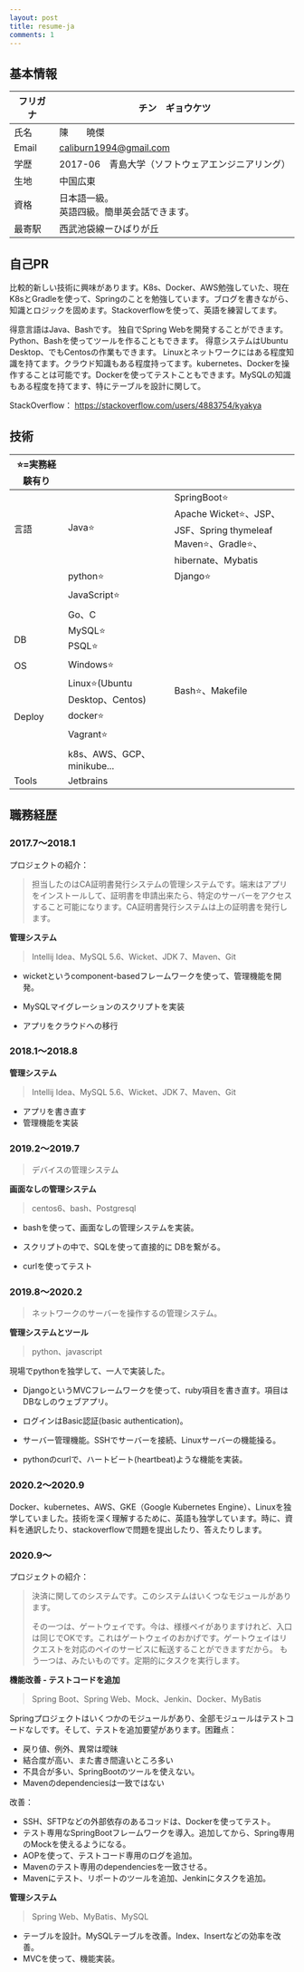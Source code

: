 ```yaml
---
layout: post
title: resume-ja
comments: 1
---
```





## 基本情報

| フリガナ | チン　ギョウケツ                                  |
| -------- | ------------------------------------------------- |
| 氏名     | 陳　　曉傑                                        |
| Email    | caliburn1994@gmail.com                            |
| 学歴     | 2017-06　青島大学（ソフトウェアエンジニアリング） |
| 生地     | 中国広東                                          |
| 資格     | 日本語一級。<br />英語四級。簡単英会話できます。  |
| 最寄駅   | 西武池袋線ーひばりが丘                            |

## 自己PR

比較的新しい技術に興味があります。K8s、Docker、AWS勉強していた、現在K8sとGradleを使って、Springのことを勉強しています。ブログを書きながら、知識とロジックを固めます。Stackoverflowを使って、英語を練習してます。

得意言語はJava、Bashです。 独自でSpring Webを開発することができます。Python、Bashを使ってツールを作ることもできます。 得意システムはUbuntu Desktop、でもCentosの作業もできます。 Linuxとネットワークにはある程度知識を持てます。クラウド知識もある程度持ってます。kubernetes、Dockerを操作することは可能です。Dockerを使ってテストこともできます。MySQLの知識もある程度を持てます、特にテーブルを設計に関して。

StackOverflow： https://stackoverflow.com/users/4883754/kyakya

## 技術

| ⭐=実務経験有り |                                |                                                              |
| -------------- | ------------------------------ | ------------------------------------------------------------ |
| 言語           | Java⭐                          | SpringBoot⭐<br />Apache Wicket⭐、JSP、JSF、Spring thymeleaf<br />Maven⭐、Gradle⭐、hibernate、Mybatis |
|                | python⭐                        | Django⭐                                                      |
|                | JavaScript⭐                    |                                                              |
|                | Go、C                          |                                                              |
| DB             | MySQL⭐<br />PSQL⭐              |                                                              |
| OS             | Windows⭐                       |                                                              |
|                | Linux⭐(Ubuntu Desktop、Centos) | Bash⭐、Makefile                                              |
| Deploy         | docker⭐                        |                                                              |
|                | Vagrant⭐                       |                                                              |
|                | k8s、AWS、GCP、minikube...     |                                                              |
| Tools          | Jetbrains                      |                                                              |

## 職務経歴

### 2017.7～2018.1

プロジェクトの紹介：

> 担当したのはCA証明書発行システムの管理システムです。端末はアプリをインストールして、証明書を申請出来たら、特定のサーバーをアクセスすること可能になります。CA証明書発行システムは上の証明書を発行します。

**管理システム**

> Intellij Idea、MySQL 5.6、Wicket、JDK 7、Maven、Git

- wicketというcomponent-basedフレームワークを使って、管理機能を開発。

- MySQLマイグレーションのスクリプトを実装
- アプリをクラウドへの移行

### 2018.1～2018.8

**管理システム**

> Intellij Idea、MySQL 5.6、Wicket、JDK 7、Maven、Git

- アプリを書き直す
- 管理機能を実装

### 2019.2～2019.7

> デバイスの管理システム

**画面なしの管理システム**

> centos6、bash、Postgresql

- bashを使って、画面なしの管理システムを実装。

- スクリプトの中で、SQLを使って直接的に DBを繋がる。
- curlを使ってテスト

### 2019.8～2020.2

> ネットワークのサーバーを操作するの管理システム。

**管理システムとツール**

> python、javascript

現場でpythonを独学して、一人で実装した。

- DjangoというMVCフレームワークを使って、ruby項目を書き直す。項目はDBなしのウェブアプリ。

- ログインはBasic認証(basic authentication)。
- サーバー管理機能。SSHでサーバーを接続、Linuxサーバーの機能操る。
- pythonのcurlで、ハートビート(heartbeat)ような機能を実装。

### 2020.2～2020.9

Docker、kubernetes、AWS、GKE（Google Kubernetes Engine）、Linuxを独学していました。技術を深く理解するために、英語も独学しています。時に、資料を通訳したり、stackoverflowで問題を提出したり、答えたりします。

### 2020.9～

プロジェクトの紹介：

> 決済に関してのシステムです。このシステムはいくつなモジュールがあります。
>
> その一つは、ゲートウェイです。今は、様様ペイがありますけれど、入口は同じでOKです。これはゲートウェイのおかげです。ゲートウェイはリクエストを対応のペイのサービスに転送することができますだから。
> もう一つは、みたいものです。定期的にタスクを実行します。

**機能改善 - テストコードを追加**

> Spring Boot、Spring Web、Mock、Jenkin、Docker、MyBatis

Springプロジェクトはいくつかのモジュールがあり、全部モジュールはテストコードなしです。そして、テストを追加要望があります。困難点：

- 戻り値、例外、異常は曖昧
- 結合度が高い、また書き間違いところ多い
- 不具合が多い、SpringBootのツールを使えない。
- Mavenのdependenciesは一致ではない

改善：

- SSH、SFTPなどの外部依存のあるコッドは、Dockerを使ってテスト。
- テスト専用なSpringBootフレームワークを導入。追加してから、Spring専用のMockを使えるようになる。
- AOPを使って、テストコード専用のログを追加。
- Mavenのテスト専用のdependenciesを一致させる。
- Mavenにテスト、リポートのツールを追加、Jenkinにタスクを追加。

**管理システム**

> Spring Web、MyBatis、MySQL

- テーブルを設計。MySQLテーブルを改善。Index、Insertなどの効率を改善。
- MVCを使って、機能実装。